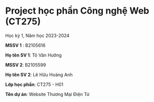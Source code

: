 # Project học phần Công nghệ Web (CT275)

Học kỳ 1, Năm học 2023-2024

**MSSV 1** : B2105616

**Họ tên SV 1**: Tô Văn Hưởng

**MSSV 2**: B2105599

**Họ tên SV 2**: Lê Hữu Hoàng Anh

**Lớp học phần**: CT275 - H01

**Tên dự án**: Website Thương Mại Điện Tử

